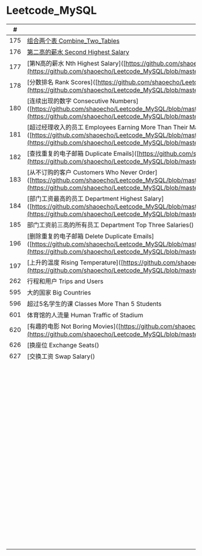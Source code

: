 # Leetcode_MySQL

|  #   | Questions                                                    | Diffculty  |
| :--: | ------------------------------------------------------------ | ---------- |
| 175  | [组合两个表  Combine_Two_Tables](https://github.com/shaoecho/Leetcode_MySQL) | easy       |
| 176  | [第二高的薪水  Second Highest Salary](https://github.com/shaoecho/Leetcode_MySQL/blob/master/176_Second_Highest_Salary.md) | easy       |
| 177  | [第N高的薪水  Nth Highest Salary]([https://github.com/shaoecho/Leetcode_MySQL/blob/master/177_Nth%20Highest%20Salary.md](https://github.com/shaoecho/Leetcode_MySQL/blob/master/177_Nth Highest Salary.md)) | medium     |
| 178  | [分数排名 Rank Scores]([https://github.com/shaoecho/Leetcode_MySQL/blob/master/178_Rank%20Scores.md](https://github.com/shaoecho/Leetcode_MySQL/blob/master/178_Rank Scores.md)) | medium     |
| 180  | [连续出现的数字 Consecutive Numbers]([https://github.com/shaoecho/Leetcode_MySQL/blob/master/180_Consecutive%20Numbers%20.md](https://github.com/shaoecho/Leetcode_MySQL/blob/master/180_Consecutive Numbers .md)) | medium     |
| 181  | [超过经理收入的员工 Employees Earning More Than Their Managers]([https://github.com/shaoecho/Leetcode_MySQL/blob/master/181_Employees%20Earning%20More%20Than%20Their%20Managers.md](https://github.com/shaoecho/Leetcode_MySQL/blob/master/181_Employees Earning More Than Their Managers.md)) | easy       |
| 182  | [查找重复的电子邮箱 Duplicate Emails]([https://github.com/shaoecho/Leetcode_MySQL/blob/master/182_Duplicate%20Emails.md](https://github.com/shaoecho/Leetcode_MySQL/blob/master/182_Duplicate Emails.md)) | easy       |
| 183  | [从不订购的客户 Customers Who Never Order]([https://github.com/shaoecho/Leetcode_MySQL/blob/master/183_Customers%20Who%20Never%20Order.md](https://github.com/shaoecho/Leetcode_MySQL/blob/master/183_Customers Who Never Order.md)) | easy       |
| 184  | [部门工资最高的员工 Department Highest Salary]([https://github.com/shaoecho/Leetcode_MySQL/blob/master/184_Department%20Highest%20Salary.md](https://github.com/shaoecho/Leetcode_MySQL/blob/master/184_Department Highest Salary.md)) | medium     |
| 185  | 部门工资前三高的所有员工 Department Top Three Salaries()     | difficulty |
| 196  | [删除重复的电子邮箱 Delete Duplicate Emails]([https://github.com/shaoecho/Leetcode_MySQL/blob/master/196_Delete%20Duplicate%20Emails.md](https://github.com/shaoecho/Leetcode_MySQL/blob/master/196_Delete Duplicate Emails.md)) | easy       |
| 197  | [上升的温度 Rising Temperature]([https://github.com/shaoecho/Leetcode_MySQL/blob/master/197_Rising%20Temperature.md](https://github.com/shaoecho/Leetcode_MySQL/blob/master/197_Rising Temperature.md)) | easy       |
| 262  | 行程和用户 Trips and Users                                   | difficulty |
| 595  | 大的国家 Big Countries                                       | easy       |
| 596  | 超过5名学生的课 Classes More Than 5 Students                 | easy       |
| 601  | 体育馆的人流量 Human Traffic of Stadium                      | difficulty |
| 620  | [有趣的电影 Not Boring Movies]([https://github.com/shaoecho/Leetcode_MySQL/blob/master/620_Not%20Boring%20Movies.md](https://github.com/shaoecho/Leetcode_MySQL/blob/master/620_Not Boring Movies.md)) | easy       |
| 626  | [换座位 Exchange Seats()                                     | medium     |
| 627  | [交换工资 Swap Salary()                                      | easy       |
|      |                                                              |            |
|      |                                                              |            |
|      |                                                              |            |
|      |                                                              |            |
|      |                                                              |            |
|      |                                                              |            |
|      |                                                              |            |
|      |                                                              |            |
|      |                                                              |            |
|      |                                                              |            |
|      |                                                              |            |
|      |                                                              |            |
|      |                                                              |            |
|      |                                                              |            |
|      |                                                              |            |
|      |                                                              |            |
|      |                                                              |            |
|      |                                                              |            |
|      |                                                              |            |
|      |                                                              |            |
|      |                                                              |            |
|      |                                                              |            |
|      |                                                              |            |
|      |                                                              |            |
|      |                                                              |            |
|      |                                                              |            |
|      |                                                              |            |
|      |                                                              |            |
|      |                                                              |            |
|      |                                                              |            |
|      |                                                              |            |
|      |                                                              |            |
|      |                                                              |            |
|      |                                                              |            |
|      |                                                              |            |
|      |                                                              |            |
|      |                                                              |            |
|      |                                                              |            |
|      |                                                              |            |
|      |                                                              |            |
|      |                                                              |            |
|      |                                                              |            |
|      |                                                              |            |
|      |                                                              |            |
|      |                                                              |            |
|      |                                                              |            |
|      |                                                              |            |
|      |                                                              |            |
|      |                                                              |            |
|      |                                                              |            |
|      |                                                              |            |
|      |                                                              |            |
|      |                                                              |            |
|      |                                                              |            |
|      |                                                              |            |
|      |                                                              |            |
|      |                                                              |            |
|      |                                                              |            |
|      |                                                              |            |
|      |                                                              |            |
|      |                                                              |            |
|      |                                                              |            |
|      |                                                              |            |
|      |                                                              |            |
|      |                                                              |            |
|      |                                                              |            |
|      |                                                              |            |
|      |                                                              |            |
|      |                                                              |            |
|      |                                                              |            |
|      |                                                              |            |
|      |                                                              |            |
|      |                                                              |            |
|      |                                                              |            |
|      |                                                              |            |
|      |                                                              |            |
|      |                                                              |            |
|      |                                                              |            |
|      |                                                              |            |
|      |                                                              |            |
|      |                                                              |            |
|      |                                                              |            |
|      |                                                              |            |

